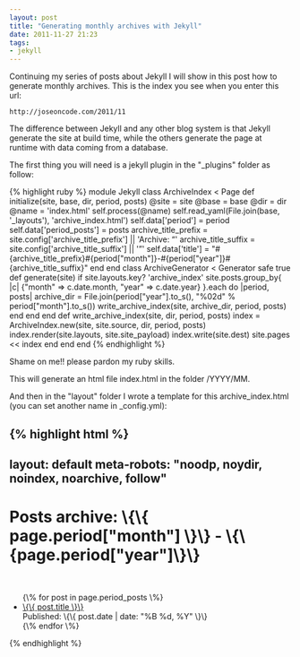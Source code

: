```yaml
---
layout: post
title: "Generating monthly archives with Jekyll"
date: 2011-11-27 21:23
tags: 
- jekyll
---
```


Continuing my series of posts about Jekyll I will show in this post how to generate monthly archives.
This is the index you see when you enter this url:

	http://joseoncode.com/2011/11

The difference between Jekyll and any other blog system is that Jekyll generate the site at build time, while the others generate the page at runtime with data coming from a database.

The first thing you will need is a jekyll plugin in the "_plugins" folder as follow:

{% highlight ruby %}
module Jekyll
  class ArchiveIndex < Page
    def initialize(site, base, dir, period, posts)
      @site = site
      @base = base
      @dir = dir
      @name = 'index.html'
      self.process(@name)
      self.read_yaml(File.join(base, '_layouts'), 'archive_index.html')
      self.data['period'] = period
      self.data['period_posts'] = posts
      archive_title_prefix = site.config['archive_title_prefix'] || 'Archive: &ldquo;'
      archive_title_suffix = site.config['archive_title_suffix'] || '&rdquo;'
      self.data['title'] = "#{archive_title_prefix}#{period["month"]}-#{period["year"]}#{archive_title_suffix}"
    end
  end
  class ArchiveGenerator < Generator
    safe true
    def generate(site)
      if site.layouts.key? 'archive_index'
        site.posts.group_by{ |c| {"month" => c.date.month, "year" => c.date.year} }.each do |period, posts|
          archive_dir = File.join(period["year"].to_s(), "%02d" % period["month"].to_s())
          write_archive_index(site, archive_dir, period, posts)
        end
      end
    end
    def write_archive_index(site, dir, period, posts)
      index = ArchiveIndex.new(site, site.source, dir, period, posts)
      index.render(site.layouts, site.site_payload)
      index.write(site.dest)
      site.pages << index
    end
  end
end
{% endhighlight %}

Shame on me!! please pardon my ruby skills.

This will generate an html file index.html in the folder /YYYY/MM.

And then in the "layout" folder I wrote a template for this archive_index.html (you can set another name in _config.yml):

{% highlight html %}
---
layout: default
meta-robots: "noodp, noydir, noindex, noarchive, follow"
---

<h1> Posts archive: \{\{ page.period["month"] \}\} - \{\{page.period["year"]\}\} </h1><br>
<ul>
{\% for post in page.period_posts \%}
<li> 
	<a href="{{post.url}}">\{\{ post.title \}\}</a><br>
	<span class="entry-meta">Published: \{\{ post.date | date: "%B %d, %Y" \}\}</span>
</li>
{\% endfor \%}
</ul>
{% endhighlight %}
